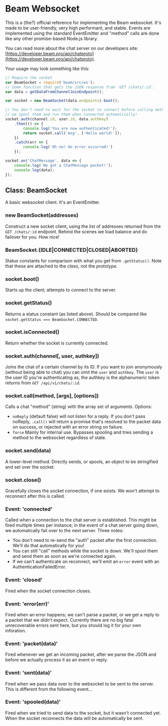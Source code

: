 # Beam Websocket

This is a (the?) official reference for implementing the Beam websocket. It's made to be user-friendly, very high performant, and stable. Events are implemented using the standard EventEmitter and "method" calls are done like any other promise-based Node.js library.

You can read more about the chat server on our developers site: [https://developer.beam.pro/api/chatproto](https://developer.beam.pro/api/chatproto).

Your usage may look something like this:

```js
// Require the socket
var BeamSocket = require('beam/src/ws');
// Some function that gets the JSON response from `GET /chats/:id`.
var data = getDataFromChannelJoinEndpoint();

var socket = new BeamSocket(data.endpoints).boot();

// You don't need to wait for the socket to connect before calling methods,
// we spool them and run them when connected automatically!
socket.auth(channel.id, user.id, data.authkey)
    .then(() => {
        console.log('You are now authenticated!');
        return socket.call('msg', ['Hello world!']);
    })
    .catch(err => {
        console.log('Oh no! An error occurred!')
    });

socket.on('ChatMessage', data => {
    console.log('We got a ChatMessage packet!');
    console.log(data);
});
```

## Class: BeamSocket

A basic websocket client. It's an EventEmitter.

### new BeamSocket(addresses)

Construct a new socket client, using the list of addresses returned from the `GET /chats/:id` endpoint. Behind the scenes we load balance and do failover for you. How nice!

### BeamSocket.{IDLE|CONNECTED|CLOSED|ABORTED}

Status constants for comparison with what you get from `.getStatus()`. Note that these are attached to the _class_, not the _prototype_.

### socket.boot()

Starts up the client; attempts to connect to the server.

### socket.getStatus()

Returns a status constant (as listed above). Should be compared like `socket.getStatus === BeamSocket.CONNECTED`.

### socket.isConnected()

Return whether the socket is currently connected.

### socket.auth(channel[, user, authkey])

Joins the chat of a certain channel by its ID. If you want to join anonymously (without being able to chat) you can omit the `user` and `authkey`. The `user` is the user ID you're authenticating as, the authkey is the alphanumeric token returns from `GET /api/v1/chats/:id`.

### socket.call(method, [args], [options])

Calls a chat "method" (string) with the array set of arguments. Options:

 * `noReply` (default false) will not listen for a reply. If you don't pass noReply, `.call()` will return a promise that's resolved to the packet data on success, or rejected with an error string on failure.
 * `force` Mainly for internal use. Bypasses spooling and tries sending a method to the websocket regardless of state.

### socket.send(data)

A lower-level method. Directly sends, or spools, an object to be stringified and set over the socket.

### socket.close()

Gracefully closes the socket connection, if one exists. We won't attempt to reconnect after this is called.

### Event: 'connected'

Called when a connection to the chat server is established. This might be fired multiple times per instance; in the event of a chat server going down, we automatically fail over to the next server. Three notes:

 * You don't need to re-send the "auth" packet after the first connection. We'll do that automatically for you!
 * You can still "call" methods while the socket is down. We'll spool them and send them as soon as we're connected again.
 * If we can't authenticate on reconnect, we'll emit an `error` event with an AuthenticationFailedError.

### Event: 'closed'

Fired when the socket connection closes.

### Event: 'error(err)'

Fired when an error happens; we can't parse a packet, or we get a reply to a packet that we didn't expect. Currently there are no big fatal unrecoverable errors sent here, but you should log it for your own inforation.

### Event: 'packet(data)'

Fired whenever we get an incoming packet, after we parse the JSON and before we actually process it as an event or reply.

### Event: 'sent(data)'

Fired when we pass data over to the websocket to be sent to the server. This is different from the following event...

### Event: 'spooled(data)'

Fired when we tried to send data to the socket, but it wasn't connected yet. When the socket reconnects the data will be automatically be sent.
